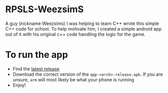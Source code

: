 # RPSLS-WeezsimS
A guy (nickname Weezsims) I was helping to learn C++ wrote this simple C++ code for school. To help motivate him, I created a simple android app out of it with his original c++ code handling the logic for the game.

# To run the app
- Find the [latest release](https://github.com/smac89/RPSLS-WeezsimS/releases)
- Download the correct version of the `app-<arch>-release.apk`. If you are unsure, `arm` will most likely be what your phone is running
- Enjoy!
